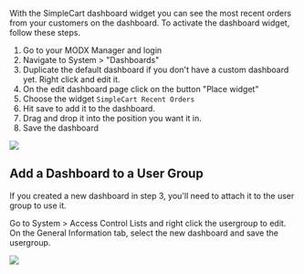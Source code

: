 With the SimpleCart dashboard widget you can see the most recent orders from your customers on the dashboard. To activate the dashboard widget, follow these steps.

1. Go to your MODX Manager and login
2. Navigate to System > "Dashboards" 
3. Duplicate the default dashboard if you don't have a custom dashboard yet. Right click and edit it. 
4. On the edit dashboard page click on the button "Place widget"
5. Choose the widget `SimpleCart Recent Orders`
6. Hit save to add it to the dashboard.
7. Drag and drop it into the position you want it in.
8. Save the dashboard

 [ ![](https://assets.modmore.com/uploads/2016/03/sc1_1.PNG)](https://assets.modmore.com/uploads/2016/03/sc1_1.PNG)

## Add a Dashboard to a User Group

If you created a new dashboard in step 3, you'll need to attach it to the user group to use it. 

Go to System > Access Control Lists and right click the usergroup to edit. On the General Information tab, select the new dashboard and save the usergroup. 

 [ ![](https://assets.modmore.com/uploads/2016/03/sc2_1.PNG)](https://assets.modmore.com/uploads/2016/03/sc2_1.PNG)
